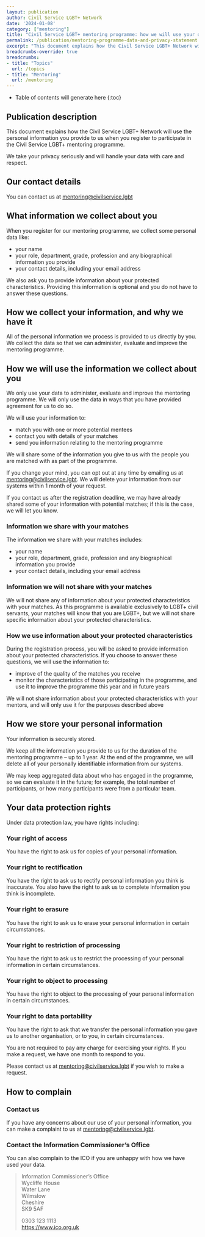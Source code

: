 ```yaml
---
layout: publication
author: Civil Service LGBT+ Network
date: '2024-01-08'
category: ["mentoring"]
title: "Civil Service LGBT+ mentoring programme: how we will use your data"
permalink: /publication/mentoring-programme-data-and-privacy-statement
excerpt: "This document explains how the Civil Service LGBT+ Network will use the personal information you provide to us when you register to participate in the Civil Service LGBT+ mentoring programme."
breadcrumbs-override: true
breadcrumbs:
- title: "Topics"
  url: /topics
- title: "Mentoring"
  url: /mentoring
---
```


* Table of contents will generate here
{:toc}

## Publication description

This document explains how the Civil Service LGBT+ Network will use the personal information you provide to us when you register to participate in the Civil Service LGBT+ mentoring programme.

We take your privacy seriously and will handle your data with care and respect.

## Our contact details

You can contact us at <mentoring@civilservice.lgbt>

## What information we collect about you

When you register for our mentoring programme, we collect some personal data like:

- your name
- your role, department, grade, profession and any biographical information you provide
- your contact details, including your email address

We also ask you to provide information about your protected characteristics. Providing this information is optional and you do not have to answer these questions.

## How we collect your information, and why we have it

All of the personal information we process is provided to us directly by you. We collect the data so that we can administer, evaluate and improve the mentoring programme.

## How we will use the information we collect about you

We only use your data to administer, evaluate and improve the mentoring programme. We will only use the data in ways that you have provided agreement for us to do so.

We will use your information to:

- match you with one or more potential mentees
- contact you with details of your matches
- send you information relating to the mentoring programme

We will share some of the information you give to us with the people you are matched with as part of the programme.

If you change your mind, you can opt out at any time by emailing us at <mentoring@civilservice.lgbt>. We will delete your information from our systems within 1 month of your request.

If you contact us after the registration deadline, we may have already shared some of your information with potential matches; if this is the case, we will let you know.

### Information we share with your matches

The information we share with your matches includes:

- your name
- your role, department, grade, profession and any biographical information you provide
- your contact details, including your email address

### Information we will not share with your matches

We will not share any of information about your protected characteristics with your matches. As this programme is available exclusively to LGBT+ civil servants, your matches will know that you are LGBT+, but we will not share specific information about your protected characteristics.

### How we use information about your protected characteristics

During the registration process, you will be asked to provide information about your protected characteristics. If you choose to answer these questions, we will use the information to:

- improve of the quality of the matches you receive
- monitor the characteristics of those participating in the programme, and use it to improve the programme this year and in future years

We will not share information about your protected characteristics with your mentors, and will only use it for the purposes described above

## How we store your personal information

Your information is securely stored.

We keep all the information you provide to us for the duration of the mentoring programme – up to 1 year. At the end of the programme, we will delete all of your personally identifiable information from our systems.

We may keep aggregated data about who has engaged in the programme, so we can evaluate it in the future; for example, the total number of participants, or how many participants were from a particular team.

## Your data protection rights

Under data protection law, you have rights including:

### Your right of access

You have the right to ask us for copies of your personal information.

### Your right to rectification

You have the right to ask us to rectify personal information you think is inaccurate. You also have the right to ask us to complete information you think is incomplete.

### Your right to erasure

You have the right to ask us to erase your personal information in certain circumstances.

### Your right to restriction of processing

You have the right to ask us to restrict the processing of your personal information in certain circumstances.

### Your right to object to processing

You have the right to object to the processing of your personal information in certain circumstances.

### Your right to data portability

You have the right to ask that we transfer the personal information you gave us to another organisation, or to you, in certain circumstances.

You are not required to pay any charge for exercising your rights. If you make a request, we have one month to respond to you.

Please contact us at <mentoring@civilservice.lgbt> if you wish to make a request.

## How to complain

### Contact us

If you have any concerns about our use of your personal information, you can make a complaint to us at <mentoring@civilservice.lgbt>.

### Contact the Information Commissioner’s Office
You can also complain to the ICO if you are unhappy with how we have used your data.

> Information Commissioner’s Office \
> Wycliffe House\
> Water Lane\
> Wilmslow\
> Cheshire\
> SK9 5AF
>
> 0303 123 1113\
> https://www.ico.org.uk
